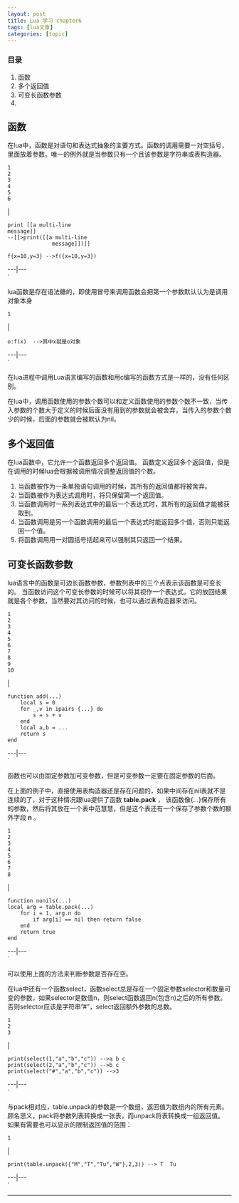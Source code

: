 ```yaml
---
layout: post
title: Lua 学习 chapter6  
tags: [lua文章]
categories: [topic]
---
```

### 目录

  1. 函数
  2. 多个返回值
  3. 可变长函数参数
  4. 

## 函数

在lua中，函数是对语句和表达式抽象的主要方式。函数的调用需要一对空括号，里面放着参数。唯一的例外就是当参数只有一个且该参数是字符串或表构造器。

    
    
    1
    2
    3
    4
    5
    6
    

|

    
    
    print [[a multi-line
    message]]   
    --[[>print([[a multi-line
                  message]])]]
    
    f{x=10,y=3} -->f({x=10,y=3})
      
  
---|---  
`

lua函数是存在语法糖的，即使用冒号来调用函数会把第一个参数默认认为是调用对象本身

    
    
    1
    

|

    
    
    o:f(x)  -->其中x就是o对象
      
  
---|---  
`

在lua进程中调用Lua语言编写的函数和用c编写的函数方式是一样的，没有任何区别。

在lua中，调用函数使用的参数个数可以和定义函数使用的参数个数不一致，当传入参数的个数大于定义的时候后面没有用到的参数就会被舍弃，当传入的参数个数少的时候，后面的参数就会被默认为nil。

## 多个返回值

在lua函数中，它允许一个函数返回多个返回值。 函数定义返回多个返回值，但是在调用的时候lua会根据被调用情况调整返回值的个数。

  1. 当函数被作为一条单独语句调用的时候，其所有的返回值都将被舍弃。
  2. 当函数被作为表达式调用时，将只保留第一个返回值。
  3. 当函数调用时一系列表达式中的最后一个表达式时，其所有的返回值才能被获取到。
  4. 当函数调用是另一个函数调用的最后一个表达式时能返回多个值，否则只能返回一个值。
  5. 将函数调用用一对圆括号括起来可以强制其只返回一个结果。

## 可变长函数参数

lua语言中的函数是可边长函数参数，参数列表中的三个点表示该函数是可变长的。
当函数访问这个可变长参数的时候可以将其视作一个表达式。它的放回结果就是各个参数，当然要对其访问的时候，也可以通过表构造器来访问。

    
    
    1
    2
    3
    4
    5
    6
    7
    8
    9
    10
    

|

    
    
    function add(...)
    	local s = 0
    	for _,v in ipairs {...} do
    		s = s + v
    	end
    	local a,b = ...
    	return s
    end
    
    
      
  
---|---  
`

函数也可以由固定参数加可变参数，但是可变参数一定要在固定参数的后面。

在上面的例子中，直接使用表构造器还是存在问题的，如果中间存在nil表就不是连续的了，对于这种情况跟lua提供了函数 **table.pack** ，
该函数像{…}保存所有的参数，然后将其放在一个表中范慧慧，但是这个表还有一个保存了参数个数的额外字段 **n** 。

    
    
    1
    2
    3
    4
    5
    6
    7
    8
    

|

    
    
    function nonils(...)
    local arg = table.pack(...)
    	for i = 1, arg.n do
    		if arg[i] == nil then return false
    	end
    	return true
    end
    
      
  
---|---  
`

可以使用上面的方法来判断参数是否存在空。

在lua中还有一个函数select，函数select总是存在一个固定参数selector和数量可变的参数，如果selector是数值n，则select函数返回n(包含n)之后的所有参数。否则selector应该是字符串”#”，select返回额外参数的总数。

    
    
    1
    2
    3
    

|

    
    
    print(select(1,"a","b","c")) -->a b c
    print(select(2,"a","b","c")) -->b c
    print(select("#","a","b","c")) -->3
      
  
---|---  
`

与pack相对应，table.unpack的参数是一个数组，返回值为数组内的所有元素。
顾名思义，pack将参数列表转换成一张表，而unpack将表转换成一组返回值。 如果有需要也可以显示的限制返回值的范围：

    
    
    1
    

|

    
    
    print(table.unpack({"M","T","Tu","W"},2,3)) --> T  Tu
      
  
---|---  
`

* * *